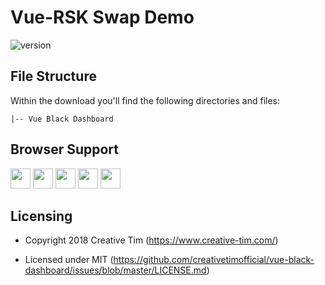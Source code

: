 # Vue-RSK Swap Demo

 ![version](https://img.shields.io/badge/version-1.1-green.svg)  


## File Structure
Within the download you'll find the following directories and files:

```
|-- Vue Black Dashboard

```


## Browser Support

<img src="https://s3.amazonaws.com/creativetim_bucket/github/browser/chrome.png" width="32" height="32"> <img src="https://s3.amazonaws.com/creativetim_bucket/github/browser/firefox.png" width="32" height="32"> <img src="https://s3.amazonaws.com/creativetim_bucket/github/browser/edge.png" width="32" height="32"> <img src="https://s3.amazonaws.com/creativetim_bucket/github/browser/safari.png" width="32" height="32"> <img src="https://s3.amazonaws.com/creativetim_bucket/github/browser/opera.png" width="32" height="32">



## Licensing

- Copyright 2018 Creative Tim (https://www.creative-tim.com/)

- Licensed under MIT (https://github.com/creativetimofficial/vue-black-dashboard/issues/blob/master/LICENSE.md)


